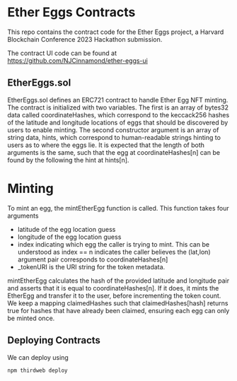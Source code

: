 # Ether Eggs Contracts

This repo contains the contract code for the Ether Eggs project, a Harvard Blockchain Conference 2023 Hackathon submission.

The contract UI code can be found at https://github.com/NJCinnamond/ether-eggs-ui

## EtherEggs.sol

EtherEggs.sol defines an ERC721 contract to handle Ether Egg NFT minting. The contract is initialized with two variables. The first is an array of bytes32 data called coordinateHashes, which correspond to the keccack256 hashes of the latitude and longitude locations of eggs that should be discovered by users to enable minting. The second constructor argument is an array of string data, hints, which correspond to human-readable strings hinting to users as to where the eggs lie. It is expected that the length of both arguments is the same, such that the egg at coordinateHashes[n] can be found by the following the hint at hints[n].

# Minting

To mint an egg, the mintEtherEgg function is called. This function takes four arguments
- latitude of the egg location guess
- longitude of the egg location guess
- index indicating which egg the caller is trying to mint. This can be understood as index == n indicates the caller believes the (lat,lon) argument pair corresponds to coordinateHashes[n]
- _tokenURI is the URI string for the token metadata.

mintEtherEgg calculates the hash of the provided latitude and longitude pair and asserts that it is equal to coordinateHashes[n]. If it does, it mints the EtherEgg and transfer it to the user, before incrementing the token count. We keep a mapping claimedHashes such that claimedHashes[hash] returns true for hashes that have already been claimed, ensuring each egg can only be minted once.

## Deploying Contracts

We can deploy using

```bash
npm thirdweb deploy
```
